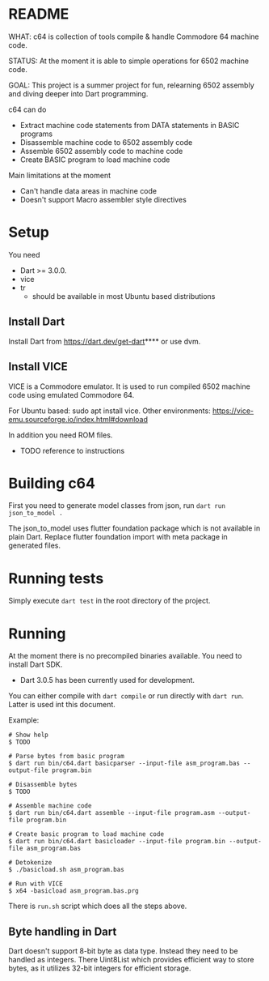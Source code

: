 README
======

WHAT: c64 is collection of tools compile & handle Commodore 64 machine code.

STATUS: At the moment it is able to simple operations for 6502 machine code.

GOAL: This project is a summer project for fun, relearning 6502 assembly and
diving deeper into Dart programming.

c64 can do

* Extract machine code statements from DATA statements in BASIC programs
* Disassemble machine code to 6502 assembly code
* Assemble 6502 assembly code to machine code
* Create BASIC program to load machine code

Main limitations at the moment

* Can't handle data areas in machine code
* Doesn't support Macro assembler style directives

# Setup

You need

* Dart >= 3.0.0.
* vice
* tr
    - should be available in most Ubuntu based distributions

## Install Dart

Install Dart from https://dart.dev/get-dart****
or use dvm.

## Install VICE

VICE is a Commodore emulator. It is used to run compiled 6502 machine code using
emulated Commodore 64.

For Ubuntu based: sudo apt install vice.
Other environments: https://vice-emu.sourceforge.io/index.html#download

In addition you need ROM files.

* TODO reference to instructions

# Building c64

First you need to generate model classes from json, run
`dart run json_to_model .`

The json_to_model uses flutter foundation package which is not available in plain Dart.
Replace flutter foundation import with meta package in generated files.

# Running tests

Simply execute `dart test` in the root directory of the project.

# Running

At the moment there is no precompiled binaries available. You need to install Dart SDK.

- Dart 3.0.5 has been currently used for development.

You can either compile with `dart compile` or run directly with `dart run`. Latter is used int this
document.

Example:

```shell
# Show help
$ TODO

# Parse bytes from basic program
$ dart run bin/c64.dart basicparser --input-file asm_program.bas --output-file program.bin

# Disassemble bytes
$ TODO

# Assemble machine code
$ dart run bin/c64.dart assemble --input-file program.asm --output-file program.bin

# Create basic program to load machine code
$ dart run bin/c64.dart basicloader --input-file program.bin --output-file asm_program.bas

# Detokenize 
$ ./basicload.sh asm_program.bas

# Run with VICE
$ x64 -basicload asm_program.bas.prg

```

There is `run.sh` script which does all the steps above.

## Byte handling in Dart

Dart doesn't support 8-bit byte as data type. Instead they need to be handled
as integers. There Uint8List which provides efficient way to store bytes, as it
utilizes 32-bit integers for efficient storage.

